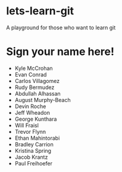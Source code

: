 # lets-learn-git
A playground for those who want to learn git

# Sign your name here!
- Kyle McCrohan
- Evan Conrad
- Carlos Villagomez
- Rudy Bermudez
- Abdullah Alhassan
- August Murphy-Beach
- Devin Roche
- Jeff Wheadon
- George Kunthara
- Will Fraisl
- Trevor Flynn
- Ethan Mahintorabi
- Bradley Carrion
- Kristina Spring
- Jacob Krantz
- Paul Freihoefer
